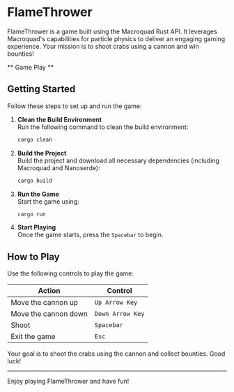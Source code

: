 # FlameThrower

FlameThrower is a game built using the Macroquad Rust API. It leverages Macroquad's capabilities for particle physics to deliver an engaging gaming experience. Your mission is to shoot crabs using a cannon and win bounties!

** Game Play **


## Getting Started

Follow these steps to set up and run the game:

1. **Clean the Build Environment**  
    Run the following command to clean the build environment:  
    ```bash
    cargo clean
    ```

2. **Build the Project**  
    Build the project and download all necessary dependencies (including Macroquad and Nanoserde):  
    ```bash
    cargo build
    ```

3. **Run the Game**  
    Start the game using:  
    ```bash
    cargo run
    ```

4. **Start Playing**  
    Once the game starts, press the `Spacebar` to begin.

## How to Play

Use the following controls to play the game:

| **Action**            | **Control**               |
|------------------------|---------------------------|
| Move the cannon up     | `Up Arrow Key`           |
| Move the cannon down   | `Down Arrow Key`         |
| Shoot                 | `Spacebar`               |
| Exit the game          | `Esc`                    |

Your goal is to shoot the crabs using the cannon and collect bounties. Good luck!

---

Enjoy playing FlameThrower and have fun!
